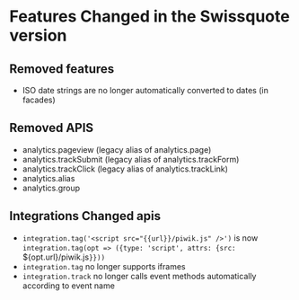 # Features Changed in the Swissquote version

## Removed features

- ISO date strings are no longer automatically converted to dates (in facades)

## Removed APIS

- analytics.pageview (legacy alias of analytics.page)
- analytics.trackSubmit (legacy alias of analytics.trackForm)
- analytics.trackClick (legacy alias of analytics.trackLink)
- analytics.alias
- analytics.group

## Integrations Changed apis

- `integration.tag('<script src="{{url}}/piwik.js" />')` is now
  `integration.tag(opt => ({type: 'script', attrs: {src: `${opt.url}/piwik.js`}}))`
- `integration.tag` no longer supports iframes
- `integration.track` no longer calls event methods automatically according to event name